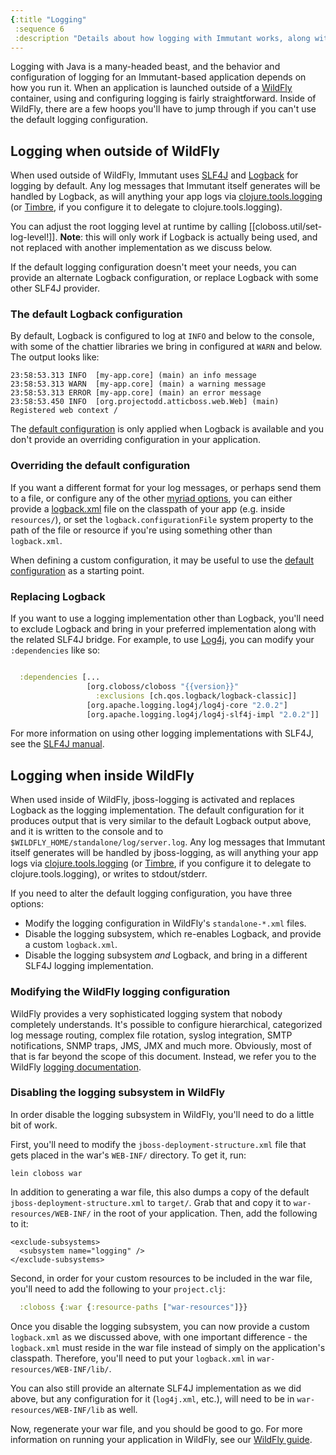 ```yaml
---
{:title "Logging"
 :sequence 6
 :description "Details about how logging with Immutant works, along with how to change it"}
---
```


Logging with Java is a many-headed beast, and the behavior and
configuration of logging for an Immutant-based application depends on
how you run it. When an application is launched outside of a [WildFly]
container, using and configuring logging is fairly
straightforward. Inside of WildFly, there are a few hoops you'll have
to jump through if you can't use the default logging configuration.

## Logging when outside of WildFly

When used outside of WildFly, Immutant uses [SLF4J] and [Logback] for
logging by default. Any log messages that Immutant itself generates
will be handled by Logback, as will anything your app logs via
[clojure.tools.logging] \(or [Timbre], if you configure it to delegate to
clojure.tools.logging).

You can adjust the root logging level at runtime by calling
[[cloboss.util/set-log-level!]]. **Note**: this will only work if
Logback is actually being used, and not replaced with another
implementation as we discuss below.

If the default logging configuration doesn't meet your needs, you can
provide an alternate Logback configuration, or replace Logback with
some other SLF4J provider.

### The default Logback configuration

By default, Logback is configured to log at `INFO` and below to the
console, with some of the chattier libraries we bring in configured at
`WARN` and below. The output looks like:

    23:58:53.313 INFO  [my-app.core] (main) an info message
    23:58:53.313 WARN  [my-app.core] (main) a warning message
    23:58:53.313 ERROR [my-app.core] (main) an error message
    23:58:53.450 INFO  [org.projectodd.atticboss.web.Web] (main) Registered web context /

The [default configuration] is only applied when Logback is available
and you don't provide an overriding configuration in your application.

### Overriding the default configuration

If you want a different format for your log messages, or perhaps send
them to a file, or configure any of the other [myriad options], you
can either provide a [logback.xml] file on the classpath of your app
(e.g. inside `resources/`), or set the `logback.configurationFile`
system property to the path of the file or resource if you're using
something other than `logback.xml`.

When defining a custom configuration, it may be useful to use the
[default configuration] as a starting point.

### Replacing Logback

If you want to use a logging implementation other than Logback, you'll
need to exclude Logback and bring in your preferred implementation
along with the related SLF4J bridge. For example, to use [Log4j], you
can modify your `:dependencies` like so:

```clojure

  :dependencies [...
                 [org.cloboss/cloboss "{{version}}"
                   :exclusions [ch.qos.logback/logback-classic]]
                 [org.apache.logging.log4j/log4j-core "2.0.2"]
                 [org.apache.logging.log4j/log4j-slf4j-impl "2.0.2"]]
```

For more information on using other logging implementations with
SLF4J, see the [SLF4J manual].

## Logging when inside WildFly

When used inside of WildFly, jboss-logging is activated and replaces
Logback as the logging implementation. The default configuration for
it produces output that is very similar to the default Logback output
above, and it is written to the console and to
`$WILDFLY_HOME/standalone/log/server.log`. Any log messages that
Immutant itself generates will be handled by jboss-logging, as will
anything your app logs via [clojure.tools.logging] \(or [Timbre], if
you configure it to delegate to clojure.tools.logging), or writes to
stdout/stderr.

If you need to alter the default logging configuration, you have three options:

* Modify the logging configuration in WildFly's `standalone-*.xml` files.
* Disable the logging subsystem, which re-enables Logback, and provide
  a custom `logback.xml`.
* Disable the logging subsystem *and* Logback, and bring in a
  different SLF4J logging implementation.

### Modifying the WildFly logging configuration

WildFly provides a very sophisticated logging system that nobody
completely understands. It's possible to configure hierarchical,
categorized log message routing, complex file rotation, syslog
integration, SMTP notifications, SNMP traps, JMS, JMX and much
more. Obviously, most of that is far beyond the scope of this
document. Instead, we refer you to the WildFly
[logging documentation].

### Disabling the logging subsystem in WildFly

In order disable the logging subsystem in WildFly, you'll need
to do a little bit of work.

First, you'll need to modify the `jboss-deployment-structure.xml` file
that gets placed in the war's `WEB-INF/` directory. To get it, run:

    lein cloboss war

In addition to generating a war file, this also dumps a copy of the
default `jboss-deployment-structure.xml` to `target/`. Grab that and
copy it to `war-resources/WEB-INF/` in the root of your
application. Then, add the following to it:

    <exclude-subsystems>
      <subsystem name="logging" />
    </exclude-subsystems>

Second, in order for your custom resources to be included in the war
file, you'll need to add the following to your `project.clj`:

```clojure
  :cloboss {:war {:resource-paths ["war-resources"]}}
```

Once you disable the logging subsystem, you can now provide a custom
`logback.xml` as we discussed above, with one important difference -
the `logback.xml` must reside in the war file instead of simply on the
application's classpath. Therefore, you'll need to put your
`logback.xml` in `war-resources/WEB-INF/lib/`.

You can also still provide an alternate SLF4J implementation as we did
above, but any configuration for it (`log4j.xml`, etc.), will need to
be in `war-resources/WEB-INF/lib` as well.

Now, regenerate your war file, and you should be good to go. For more
information on running your application in WildFly, see our
[WildFly guide].

[SLF4J]: http://slf4j.org/
[Logback]: http://logback.qos.ch/
[clojure.tools.logging]: https://github.com/clojure/tools.logging
[Timbre]: https://github.com/ptaoussanis/timbre
[myriad options]: http://logback.qos.ch/manual/index.html
[logback.xml]: http://logback.qos.ch/manual/configuration.html
[default configuration]: https://github.com/projectodd/atticboss/blob/{{atticboss-tag}}/core/src/main/resources/logback-default.xml
[incremental build]: http://cloboss.org/builds/2x/
[logging documentation]: https://docs.jboss.org/author/display/WFLY8/Logging+Configuration
[WildFly]: http://wildfly.org/
[Log4j]: http://logging.apache.org/log4j/2.x/
[SLF4J manual]: http://www.slf4j.org/manual.html#swapping
[WildFly guide]: guide-wildfly.html
